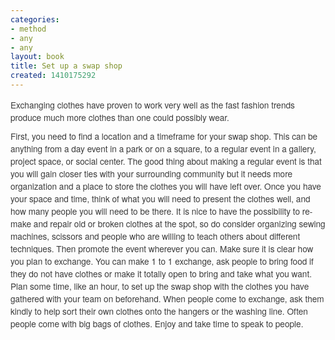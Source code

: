 ```yaml
---
categories:
- method
- any
- any
layout: book
title: Set up a swap shop
created: 1410175292
---
```

<p style="margin: 0px 0px 10px; padding: 0px; border: 0px; font-family: 'Helvetica Neue', Helvetica, Arial, sans-serif; line-height: 20px; font-size: 13.63636302947998px; vertical-align: baseline; color: rgb(59, 59, 59);"><span style="margin: 0px; padding: 0px; border: 0px; font-family: inherit; font-style: inherit; font-variant: inherit; font-weight: inherit; line-height: inherit; font-size: 13.63636302947998px; vertical-align: baseline;">Exchanging clothes have proven to work very well as the fast fashion trends produce much more clothes than one could possibly wear.</span></p>
<p style="margin: 0px 0px 10px; padding: 0px; border: 0px; font-family: 'Helvetica Neue', Helvetica, Arial, sans-serif; line-height: 20px; font-size: 13.63636302947998px; vertical-align: baseline; color: rgb(59, 59, 59);"><span style="margin: 0px; padding: 0px; border: 0px; font-family: inherit; font-style: inherit; font-variant: inherit; font-weight: inherit; line-height: inherit; font-size: 13.63636302947998px; vertical-align: baseline;">First, you need to find a location and a timeframe for your swap shop. This can be anything from a day event in a park or on a square, to a regular event in a gallery, project space, or social center. The good thing about making a regular event is that you will gain closer ties with your surrounding community but it needs more organization and a place to store the clothes you will have left over. Once you have your space and time, think of what you will need to present the clothes well, and how many people you will need to be there. It is nice to have the possibility to re-make and repair old or broken clothes at the spot, so do consider organizing sewing machines, scissors and people who are willing to teach others about different techniques. Then promote the event wherever you can. Make sure it is clear how you plan to exchange. You can make 1 to 1 exchange, ask people to bring food if they do not have clothes or make it totally open to bring and take what you want. Plan some time, like an hour, to set up the swap shop with the clothes you have gathered with your team on beforehand. When people come to exchange, ask them kindly to help sort their own clothes onto the hangers or the washing line. Often people come with big bags of clothes. Enjoy and take time to speak to people.</span></p>
<p style="margin: 0px 0px 10px; padding: 0px; border: 0px; font-family: 'Helvetica Neue', Helvetica, Arial, sans-serif; line-height: 20px; font-size: 13.63636302947998px; vertical-align: baseline; color: rgb(59, 59, 59);">&nbsp;</p>
